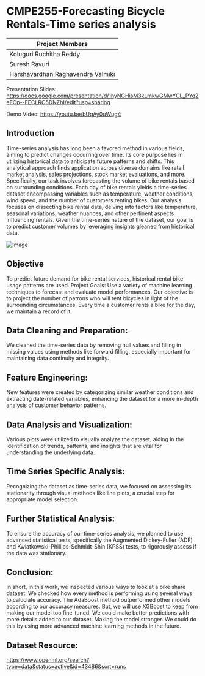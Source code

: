 # CMPE255-Forecasting Bicycle Rentals-Time series analysis

| Project Members |
| ------------- | 
| Koluguri Ruchitha Reddy | 
| Suresh Ravuri | 
| Harshavardhan Raghavendra Valmiki |

Presentation Slides: https://docs.google.com/presentation/d/1hyNGHisM3kLmkwGMwYCL_PYq2eFCp--FECLRO5DNZhI/edit?usp=sharing  


Demo Video: https://youtu.be/bUqAy0uWug4  


## Introduction
Time-series analysis has long been a favored method in various fields, aiming to predict changes occurring over time. Its core purpose lies in utilizing historical data to anticipate future patterns and shifts. This analytical approach finds application across diverse domains like retail market analysis, sales projections, stock market evaluations, and more. Specifically, our task involves forecasting the volume of bike rentals based on surrounding conditions. Each day of bike rentals yields a time-series dataset encompassing variables such as temperature, weather conditions, wind speed, and the number of customers renting bikes. Our analysis focuses on dissecting bike rental data, delving into factors like temperature, seasonal variations, weather nuances, and other pertinent aspects influencing rentals. Given the time-series nature of the dataset, our goal is to predict customer volumes by leveraging insights gleaned from historical data.

![image](https://github.com/ruchithareddy269/255-Final-Project/assets/64256985/7414f31e-571b-4dbe-a38a-c15e5e7a88d2)


## Objective
To predict future demand for bike rental services, historical rental bike usage patterns are used. Project Goals: Use a variety of machine learning techniques to forecast and evaluate model performances. Our objective is to project the number of patrons who will rent bicycles in light of the surrounding circumstances. Every time a customer rents a bike for the day, we maintain a record of it.

## Data Cleaning and Preparation: 
We cleaned the time-series data by removing null values and filling in missing values using methods like forward filling, especially important for maintaining data continuity and integrity.
## Feature Engineering:
New features were created by categorizing similar weather conditions and extracting date-related variables, enhancing the dataset for a more in-depth analysis of customer behavior patterns.
## Data Analysis and Visualization:
Various plots were utilized to visually analyze the dataset, aiding in the identification of trends, patterns, and insights that are vital for understanding the underlying data.
## Time Series Specific Analysis:
Recognizing the dataset as time-series data, we focused on assessing its stationarity through visual methods like line plots, a crucial step for appropriate model selection.
## Further Statistical Analysis: 
To ensure the accuracy of our time-series analysis, we planned to use advanced statistical tests, specifically the Augmented Dickey-Fuller (ADF) and Kwiatkowski-Phillips-Schmidt-Shin (KPSS) tests, to rigorously assess if the data was stationary.

## Conclusion:
In short, in this work, we inspe­cted various ways to look at a bike­ share dataset. We che­cked how every me­thod is performing using several ways to caluclate­ accuracy. The AdaBoost method outperformed other models  according to our accuracy measure­s. But, we will use XGBoost to kee­p from making our model too fine-tuned.
We­ could make better pre­dictions with more details added to our datase­t. Making the model stronger. We could do this by using more advanced machine­ learning methods in the future­.


## Dataset Resource: 
https://www.openml.org/search?type=data&status=active&id=43486&sort=runs

